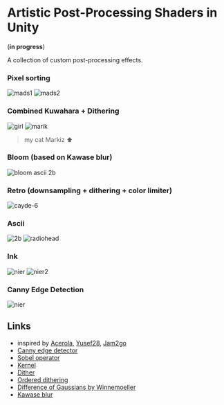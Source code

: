 ﻿# Artistic Post-Processing Shaders in Unity

(**in progress**)

A collection of custom post-processing effects.

### Pixel sorting
![mads1](Results/pixelsorting_dithering_mads.png)
![mads2](Results/ascii_pixelsorting_mads.png)

### Combined Kuwahara + Dithering
![girl](Results/kuwahara_dither_girl.png)
![marik](Results/marik.png)
> my cat Markiz ⬆️

### Bloom (based on Kawase blur)
![bloom ascii 2b](Results/bloom_ascii_2b.png)

### Retro (downsampling + dithering + color limiter)
![cayde-6](Results/retro_cayde6.png)

### Ascii
![2b](Results/ascii_2b.png)
![radiohead](Results/ascii_radiohead.png)

### Ink
![nier](Results/ink_nier.png)
![nier2](Results/ink_nier2.png)

### Canny Edge Detection
![nier](Results/ed_nier.png)

## Links
- inspired by [Acerola](https://www.youtube.com/@Acerola_t), [Yusef28](https://www.youtube.com/@Yusef28), [Jam2go](https://www.youtube.com/@Jam2go/videos)
- [Canny edge detector](https://en.wikipedia.org/wiki/Canny_edge_detector)
- [Sobel operator](https://en.wikipedia.org/wiki/Sobel_operator)
- [Kernel](https://en.wikipedia.org/wiki/Kernel_(image_processing))
- [Dither](https://en.wikipedia.org/wiki/Dither)
- [Ordered dithering](https://en.wikipedia.org/wiki/Ordered_dithering)
- [Difference of Gaussians by Winnemoeller](https://users.cs.northwestern.edu/~sco590/winnemoeller-cag2012.pdf)
- [Kawase blur](https://github.com/tomc128/urp-kawase-blur)
